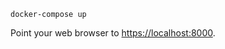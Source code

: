 ```shell
docker-compose up
```

Point your web browser to [https://localhost:8000](http://localhost:8000).
